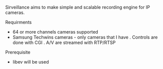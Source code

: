 Sirveillance aims to make simple and scalable recording engine for IP cameras. 

Requirments
 - 64 or more channels cameras supported
 - Samsung Techwins cameras - only cameras that I have
   . Controls are done with CGI
   . A/V are streamed with RTP/RTSP
 
Prerequisite
 - libev will be used 
